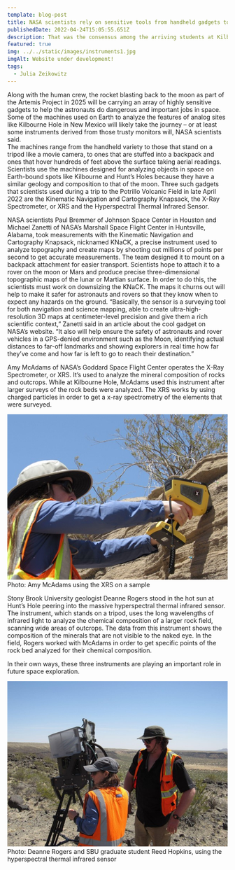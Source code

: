 ```yaml
---
template: blog-post
title: NASA scientists rely on sensitive tools from handheld gadgets to bulky machines to cull data from Earth, moon and other planets 
publishedDate: 2022-04-24T15:05:55.651Z
description: That was the consensus among the arriving students at Kilbourne Hole, New Mexico. On a swelteringly hot day in the middle of the desert, seemingly undisturbed by human settlement, one would not be alone in mistaking it for the famous desert planets of Tatooine from Star Wars or Arrakis from Dune. All that means is that NASA and the RISE2 team did their jobs right.
featured: true
img: ../../static/images/instruments1.jpg
imgAlt: Website under development!
tags:
  - Julia Zeikowitz
---
```

Along with the human crew, the rocket blasting back to the moon as part of the Artemis Project in 2025 will be carrying an array of highly sensitive gadgets to help the astronauts do dangerous and important jobs in space.  Some of the machines used on Earth to analyze the features of analog sites like Kilbourne Hole in New Mexico will likely take the journey – or at least some instruments derived from those trusty monitors will, NASA scientists said.  
The machines range from the handheld variety to those that stand on a tripod like a movie camera, to ones that are stuffed into a backpack and ones that hover hundreds of feet above the surface taking aerial readings. Scientists use the machines designed for analyzing objects in space on Earth-bound spots like Kilbourne and Hunt’s Holes because they have a similar geology and composition to that of the moon. 
Three such gadgets that scientists used during a trip to the Potrillo Volcanic Field in late April 2022 are the Kinematic Navigation and Cartography Knapsack, the X-Ray Spectrometer, or XRS and the Hyperspectral Thermal Infrared Sensor. 

NASA scientists Paul Bremmer of Johnson Space Center in Houston and Michael Zanetti of NASA’s Marshall Space Flight Center in Huntsville, Alabama, took measurements with the Kinematic Navigation and Cartography Knapsack, nicknamed KNaCK, a precise instrument used to analyze topography and create maps by shooting out millions of points per second to get accurate measurements. The team designed it to mount on a backpack attachment for easier transport. Scientists hope to attach it to a rover on the moon or Mars and produce precise three-dimensional topographic maps of the lunar or Martian surface. In order to do this, the scientists  must work on downsizing the KNaCK. The maps it churns out will help to make it safer for astronauts and rovers so that they know when to expect any hazards on the ground.
“Basically, the sensor is a surveying tool for both navigation and science mapping, able to create ultra-high-resolution 3D maps at centimeter-level precision and give them a rich scientific context,” Zanetti said in an article about the cool gadget on NASA’s website. “It also will help ensure the safety of astronauts and rover vehicles in a GPS-denied environment such as the Moon, identifying actual distances to far-off landmarks and showing explorers in real time how far they’ve come and how far is left to go to reach their destination.”

Amy McAdams of NASA’s Goddard Space Flight Center operates the X-Ray Spectrometer, or XRS. It’s used to analyze the mineral composition of rocks and outcrops. While at Kilbourne Hole, McAdams used this instrument after larger surveys of the rock beds were analyzed. The XRS works by using charged particles in order to get a x-ray spectrometry of the elements that were surveyed.

![](../../static/images/instruments1.jpg)
Photo: Amy McAdams using the XRS on a sample

Stony Brook University geologist Deanne Rogers stood in the hot sun at Hunt’s Hole peering into the massive hyperspectral thermal infrared sensor. The instrument, which stands on a tripod, uses the long wavelengths of infrared light to analyze the chemical composition of a larger rock field, scanning wide areas of outcrops. The data from this instrument shows the composition of the minerals that are not visible to the naked eye. In the field, Rogers worked with McAdams in order to get specific points of the rock bed analyzed for their chemical composition.

In their own ways, these three instruments are playing an important role in 
future space exploration.

![](../../static/images/instruments2.jpg)
Photo: Deanne Rogers and SBU graduate student Reed Hopkins, using the hyperspectral thermal infrared sensor